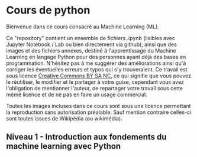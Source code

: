 # Cours de python

Bienvenue dans ce cours consacré au Machine Learning (ML).

Ce "repository" contient un ensemble de fichiers .ipynb (lisibles avec Jupyter Notebook / Lab ou bien directement via github), ainsi que des images et des fichiers annexes, destiné à l'apprentissage du Machine Learning en langage Python pour des personnes ayant déjà des bases en programmation. N'hésitez pas à me suggérer des améliorations ainsi qu'à corriger les éventuelles erreurs et typos qui s'y trouveraient. Ce travail est sous licence [Creative Commons BY SA NC](https://creativecommons.org/licenses/by-nc-sa/4.0/legalcode), ce qui signifie que vous pouvez le réutiliser, le modifier et le partager à votre guise, cependant vous avez l'obligation de mentionner l'auteur, de repartager votre travail sous cette même licence et de ne pas en faire un usage commercial.

Toutes les images incluses dans ce cours sont sous une licence permettant la reproduction sans autorisation préalable. Sauf mention contraire celles-ci sont toutes issues de Wikipédia (ou wikimédia).

## Niveau 1 - Introduction aux fondements du machine learning avec Python
